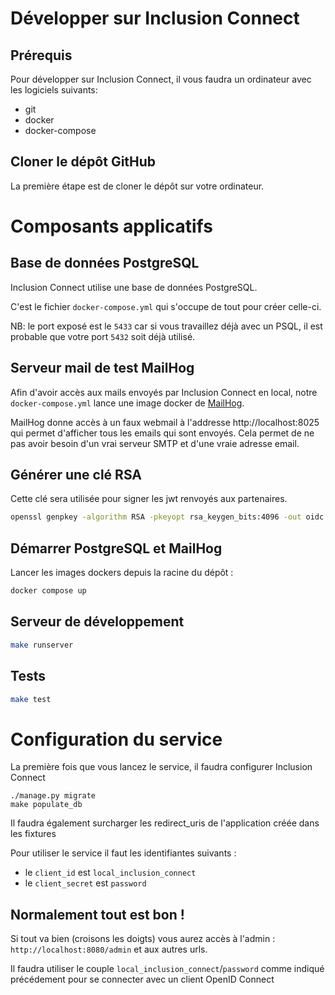 # Développer sur Inclusion Connect

## Prérequis

Pour développer sur Inclusion Connect, il vous faudra un ordinateur avec les logiciels suivants:
- git
- docker
- docker-compose

## Cloner le dépôt GitHub

La première étape est de cloner le dépôt sur votre ordinateur.

# Composants applicatifs

## Base de données PostgreSQL

Inclusion Connect utilise une base de données PostgreSQL.

C'est le fichier ``docker-compose.yml`` qui s'occupe de tout pour créer celle-ci.

NB: le port exposé est le `5433` car si vous travaillez déjà avec un PSQL, il est probable que votre port
`5432` soit déjà utilisé.

## Serveur mail de test MailHog

Afin d'avoir accès aux mails envoyés par Inclusion Connect en local, notre `docker-compose.yml` lance une image docker de [MailHog](https://github.com/mailhog/MailHog).

MailHog donne accès à un faux webmail à l'addresse http://localhost:8025 qui permet d'afficher tous les emails qui sont envoyés.
Cela permet de ne pas avoir besoin d'un vrai serveur SMTP et d'une vraie adresse email.

## Générer une clé RSA

Cette clé sera utilisée pour signer les jwt renvoyés aux partenaires.

```bash
openssl genpkey -algorithm RSA -pkeyopt rsa_keygen_bits:4096 -out oidc.pem
```

## Démarrer PostgreSQL et MailHog

Lancer les images dockers depuis la racine du dépôt :

```bash
docker compose up
```

## Serveur de développement

```sh
make runserver
```

## Tests

```sh
make test
```

# Configuration du service

La première fois que vous lancez le service, il faudra configurer Inclusion Connect

```
./manage.py migrate
make populate_db
```

Il faudra également surcharger les redirect_uris de l'application créée dans les fixtures

Pour utiliser le service il faut les identifiantes suivants :
- le `client_id` est `local_inclusion_connect`
- le `client_secret` est `password`

## Normalement tout est bon !

Si tout va bien (croisons les doigts) vous aurez accès à l'admin : `http://localhost:8080/admin`
et aux autres urls.

Il faudra utiliser le couple `local_inclusion_connect`/`password` comme indiqué précédement pour se connecter avec un client OpenID Connect
